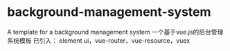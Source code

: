 # background-management-system
A template for a background management system
一个基于vue.js的后台管理系统模板
已引入：  element ui，vue-router，vue-resource，vuex
